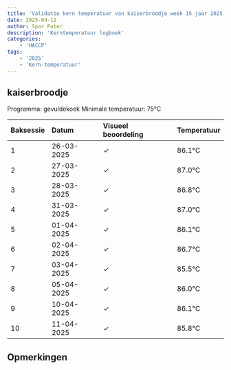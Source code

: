```yaml
---
title: 'Validatie kern temperatuur van kaiserbroodje week 15 jaar 2025'
date: 2025-04-12
author: Spar Pater
description: 'Kerntemperatuur logboek'
categories:
    - 'HACCP'
tags:
    - '2025'
    - 'Kern-temperatuur'
---
```


## kaiserbroodje

Programma: gevuldekoek
Minimale temperatuur: 75°C

| Baksessie | Datum | Visueel beoordeling | Temperatuur |
|:---|:---|:---|:---|
| 1 | 26-03-2025 | &check; | 86.1°C |
| 2 | 27-03-2025 | &check; | 87.0°C |
| 3 | 28-03-2025 | &check; | 86.8°C |
| 4 | 31-03-2025 | &check; | 87.0°C |
| 5 | 01-04-2025 | &check; | 86.1°C |
| 6 | 02-04-2025 | &check; | 86.7°C |
| 7 | 03-04-2025 | &check; | 85.5°C |
| 8 | 05-04-2025 | &check; | 86.0°C |
| 9 | 10-04-2025 | &check; | 86.1°C |
| 10 | 11-04-2025 | &check; | 85.8°C |

## Opmerkingen


